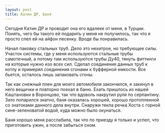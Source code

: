 ```yaml
---
layout: post
title: Катин ДР, Баня
---
```


Сегодня Катин ДР и проводит она его вдалеке от меня, в Турции. Понять, чего бы такого ей подарить у меня не получилось, так что я просто спел ей на айфон песенку. Вроде бы понравилась.

Начал паковку стальных труб. Дело это нехитрое, но требующее силы. Участок системы, где у меня используются стальные трубы самотечный, а потому там используются трубы Ду40, тянуть фиттинги на которые нужно изо всех сил. Сделал соединения данных труб к котлу и примерял соединения сгонами к буфферной емкости. Все бьется, осталось лишь запаковать сгоны.

Так как снежный плен для моего автомобиля закончился, я закинул в него вещички и повторно поехал в баню. Ехать пришлось из нашей Каштановки в Воронцово, так что вдоволь накрутил руля по серпантину. Зато попарился знатно, баня оказалась хорошей, хорошо протопленной со знатоками данного дела внутри. Снаружи текла речка Хоста с горной сине-зеленоватой водой, куда можно было окунаться.

Баня хорошо меня расслабила, так что по приезду я только и успел, что приготовить ужин, а после забыться сном.
